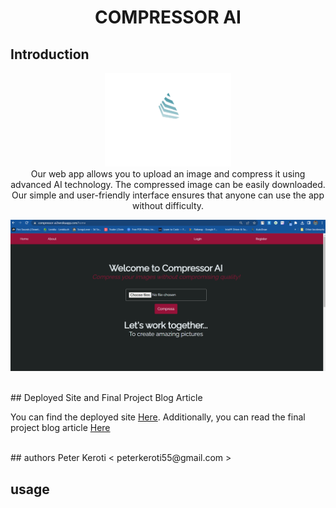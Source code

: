 # <p align="center">COMPRESSOR AI</p>
## Introduction
<p align="center">
  <a href="https://compressor-ai.herokuapp.com/" target="_blank"><img src="https://github.com/keroti/Compressor-AI-alx-project/blob/master/static/Images/logo2.png?raw=true" height="150px" width="auto"></img></a>
<br />Our web app allows you to upload an image and compress it using advanced AI technology. The compressed image can be easily downloaded. Our simple and user-friendly interface ensures that anyone can use the app without difficulty.
</p>
<p align="center">
<img src = "https://github.com/keroti/Landing_page/blob/main/Images/Screenshot%202023-04-06%20223823.png?raw=true"></img>
</p>
<br />
## Deployed Site and Final Project Blog Article
<p >
  You can find the deployed site <a href="https://compressor-ai.herokuapp.com/" target="_blank">Here</a>. Additionally, you can read the final project blog article <a href="https://compressor-ai.herokuapp.com/" target="_blank">Here</a>
</p>
<br />
## authors
Peter Keroti < peterkeroti55@gmail.com >

## usage
